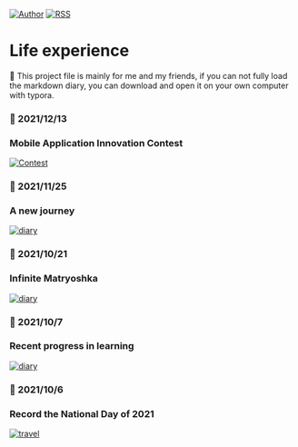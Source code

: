 [![Author](https://img.shields.io/badge/Author-ChuanyangChen-red.svg "Author")](https://github.com/Ulrich2003 "Author")
[![RSS](https://img.shields.io/badge/frame-markdown-green.svg "RSS")](https://ulrich2003.github.io/mylife/ "RSS")

# Life experience

📝 This project file is mainly for me and my friends, if you can not fully load the markdown diary, you can download and open it on your own computer with typora.

### 📅 2021/12/13
### Mobile Application Innovation Contest
[![Contest](https://img.shields.io/badge/Contest-ClickToEnter-green.svg "Contest")](https://ulrich2003.github.io/mylife/Record_an_ios_front_end_project_2021_12_12.html "diary")

### 📅 2021/11/25
### A new journey
[![diary](https://img.shields.io/badge/diary-ClickToEnter-yellow.svg "diary")](https://ulrich2003.github.io/mylife/EMO2021_11_25.html "diary")

### 📅 2021/10/21
### Infinite Matryoshka
[![diary](https://img.shields.io/badge/diary-ClickToEnter-yellow.svg "diary")](https://ulrich2003.github.io/mylife/InfiniteMatryoshka2021_10_21.html "diary")

### 📅 2021/10/7
### Recent progress in learning
[![diary](https://img.shields.io/badge/diary-ClickToEnter-yellow.svg "diary")](https://ulrich2003.github.io/mylife/Recentprogressinlearning2021107.html "diary")

### 📅 2021/10/6
### Record the National Day of 2021
[![travel](https://img.shields.io/badge/travel-ClickToEnter-blue.svg "travel")](https://ulrich2003.github.io/mylife/RecordtheNationalDayof2021.html "travel")
